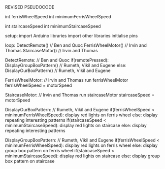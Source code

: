 REVISED PSEUDOCODE

int ferrisWheelSpeed
int minimumFerrisWheelSpeed

int staircaseSpeed
int minimumStaircaseSpeed

setup:
  import Arduino libraries
  import other libraries
  initialise pins

loop:
  DetectRemote() // Ben and Quoc
  FerrisWheelMotor() // Irvin and Thomas
  StaircaseMotor() // Irvin and Thomas

DetectRemote: // Ben and Quoc
  if(remotePressed):
    DisplayGroupBoxPattern() // Rumeth, Vikil and Eugene
  else:
    DisplayOurBoxPattern() // Rumeth, Vikil and Eugene

FerrisWheelMotor: // Irvin and Thomas
  run ferrisWheelMotor
  ferrisWheelSpeed = motorSpeed

StaircaseMotor: // Irvin and Thomas
  run staircaseMotor
  staircaseSpeed = motorSpeed

DisplayOurBoxPattern: // Rumeth, Vikil and Eugene
  if(ferrisWheelSpeed < minimumFerrisWheelSpeed):
    display red lights on ferris wheel
  else:
    display repeating interesting patterns
  if(staircaseSpeed < minimumStaircaseSpeed):
    display red lights on staircase
  else:
    display repeating interesting patterns

DisplayGroupBoxPattern: // Rumeth, Vikil and Eugene
  if(ferrisWheelSpeed < minimumFerrisWheelSpeed):
    display red lights on ferris wheel
  else:
    display group box pattern on ferris wheel
  if(staircaseSpeed < minimumStaircaseSpeed):
    display red lights on staircase
  else:
    display group box pattern on staircase
